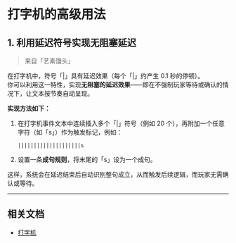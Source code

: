 # 打字机的高级用法

## 1. 利用延迟符号实现无阻塞延迟

> 来自「艺素馒头」

在打字机中，符号「|」具有延迟效果（每个「|」约产生 0.1 秒的停顿）。  
你可以利用这一特性，实现**无阻塞的延迟效果**——即在不强制玩家等待或确认的情况下，让文本按节奏自动呈现。

**实现方法如下：**

1.  在打字机事件文本中连续插入多个「|」符号（例如 20 个），再附加一个任意字符（如「s」）作为触发标记，例如：
    ```
    ||||||||||||||||||||s
    ```
    
2.  设置一条**成句规则**，将末尾的「s」设为一个成句。

这样，系统会在延迟结束后自动识别整句成立，从而触发后续逻辑，而玩家无需确认或等待。



---

## 相关文档

- [打字机](../events/打字机.md)